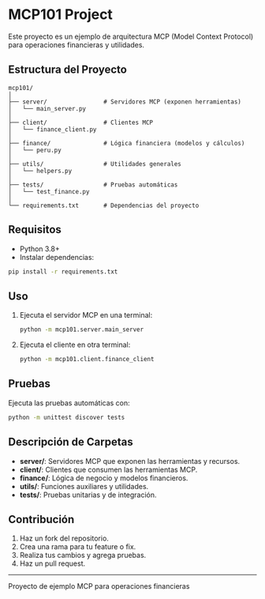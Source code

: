 
# MCP101 Project

Este proyecto es un ejemplo de arquitectura MCP (Model Context Protocol) para operaciones financieras y utilidades.

## Estructura del Proyecto

```
mcp101/
│
├── server/                # Servidores MCP (exponen herramientas)
│   └── main_server.py
│
├── client/                # Clientes MCP
│   └── finance_client.py
│
├── finance/               # Lógica financiera (modelos y cálculos)
│   └── peru.py
│
├── utils/                 # Utilidades generales
│   └── helpers.py
│
├── tests/                 # Pruebas automáticas
│   └── test_finance.py
│
└── requirements.txt       # Dependencias del proyecto
```

## Requisitos

- Python 3.8+
- Instalar dependencias:

```bash
pip install -r requirements.txt
```

## Uso

1. Ejecuta el servidor MCP en una terminal:
    ```bash
    python -m mcp101.server.main_server
    ```
2. Ejecuta el cliente en otra terminal:
    ```bash
    python -m mcp101.client.finance_client
    ```

## Pruebas

Ejecuta las pruebas automáticas con:

```bash
python -m unittest discover tests
```

## Descripción de Carpetas

- **server/**: Servidores MCP que exponen las herramientas y recursos.
- **client/**: Clientes que consumen las herramientas MCP.
- **finance/**: Lógica de negocio y modelos financieros.
- **utils/**: Funciones auxiliares y utilidades.
- **tests/**: Pruebas unitarias y de integración.

## Contribución

1. Haz un fork del repositorio.
2. Crea una rama para tu feature o fix.
3. Realiza tus cambios y agrega pruebas.
4. Haz un pull request.

---

Proyecto de ejemplo MCP para operaciones financieras